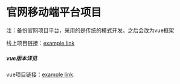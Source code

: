 # 官网移动端平台项目

注：备份官网项目平台，采用的是传统的模式开发。之后会改为vue框架

线上项目链接：[example link](http://h5.g2.cn)

##### vue版本详见

vue项目链接：[example link](https://github.com/yufengji/g2_h5).


